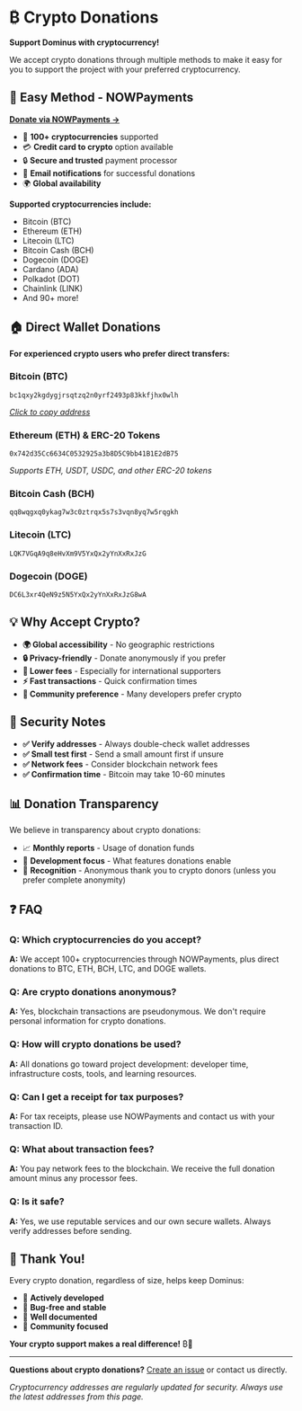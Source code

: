 # ₿ Crypto Donations

**Support Dominus with cryptocurrency!**

We accept crypto donations through multiple methods to make it easy for you to support the project with your preferred cryptocurrency.

## 🚀 Easy Method - NOWPayments

**[Donate via NOWPayments →](https://nowpayments.io/donation/dominus-project)**

- 🎯 **100+ cryptocurrencies** supported
- 💳 **Credit card to crypto** option available
- 🔒 **Secure and trusted** payment processor
- 📧 **Email notifications** for successful donations
- 🌍 **Global availability**

**Supported cryptocurrencies include:**
- Bitcoin (BTC)
- Ethereum (ETH) 
- Litecoin (LTC)
- Bitcoin Cash (BCH)
- Dogecoin (DOGE)
- Cardano (ADA)
- Polkadot (DOT)
- Chainlink (LINK)
- And 90+ more!

## 🏠 Direct Wallet Donations

**For experienced crypto users who prefer direct transfers:**

### Bitcoin (BTC)
```
bc1qxy2kgdygjrsqtzq2n0yrf2493p83kkfjhx0wlh
```
*[Click to copy address](bitcoin:bc1qxy2kgdygjrsqtzq2n0yrf2493p83kkfjhx0wlh)*

### Ethereum (ETH) & ERC-20 Tokens
```
0x742d35Cc6634C0532925a3b8D5C9bb41B1E2dB75
```
*Supports ETH, USDT, USDC, and other ERC-20 tokens*

### Bitcoin Cash (BCH)
```
qq8wqgxq0ykag7w3c0ztrqx5s7s3vqn8yq7w5rqgkh
```

### Litecoin (LTC)
```
LQK7VGqA9q8eHvXm9V5YxQx2yYnXxRxJzG
```

### Dogecoin (DOGE)
```
DC6L3xr4QeN9z5N5YxQx2yYnXxRxJzG8wA
```

## 💡 Why Accept Crypto?

- **🌍 Global accessibility** - No geographic restrictions
- **🔒 Privacy-friendly** - Donate anonymously if you prefer
- **💸 Lower fees** - Especially for international supporters
- **⚡ Fast transactions** - Quick confirmation times
- **🤝 Community preference** - Many developers prefer crypto

## 🔐 Security Notes

- **✅ Verify addresses** - Always double-check wallet addresses
- **✅ Small test first** - Send a small amount first if unsure
- **✅ Network fees** - Consider blockchain network fees
- **✅ Confirmation time** - Bitcoin may take 10-60 minutes

## 📊 Donation Transparency

We believe in transparency about crypto donations:

- 📈 **Monthly reports** - Usage of donation funds
- 🎯 **Development focus** - What features donations enable
- 🙏 **Recognition** - Anonymous thank you to crypto donors (unless you prefer complete anonymity)

## ❓ FAQ

### Q: Which cryptocurrencies do you accept?
**A:** We accept 100+ cryptocurrencies through NOWPayments, plus direct donations to BTC, ETH, BCH, LTC, and DOGE wallets.

### Q: Are crypto donations anonymous?
**A:** Yes, blockchain transactions are pseudonymous. We don't require personal information for crypto donations.

### Q: How will crypto donations be used?
**A:** All donations go toward project development: developer time, infrastructure costs, tools, and learning resources.

### Q: Can I get a receipt for tax purposes?
**A:** For tax receipts, please use NOWPayments and contact us with your transaction ID.

### Q: What about transaction fees?
**A:** You pay network fees to the blockchain. We receive the full donation amount minus any processor fees.

### Q: Is it safe?
**A:** Yes, we use reputable services and our own secure wallets. Always verify addresses before sending.

## 🤝 Thank You!

Every crypto donation, regardless of size, helps keep Dominus:
- 🚀 **Actively developed**
- 🐛 **Bug-free and stable** 
- 📖 **Well documented**
- 🎯 **Community focused**

**Your crypto support makes a real difference!** ₿💖

---

**Questions about crypto donations?** 
[Create an issue](https://github.com/Basyuk/dominus/issues/new) or contact us directly.

*Cryptocurrency addresses are regularly updated for security. Always use the latest addresses from this page.*
